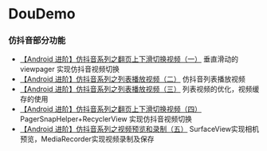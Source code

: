 # DouDemo
### 仿抖音部分功能
* [【Android 进阶】仿抖音系列之翻页上下滑切换视频（一）](https://www.jianshu.com/p/2c71f699c5c4)
垂直滑动的viewpager 实现仿抖音视频切换
* [【Android 进阶】仿抖音系列之列表播放视频（二）](https://www.jianshu.com/p/ee6b7c200c9c)
仿抖音列表播放视频
* [【Android 进阶】仿抖音系列之列表播放视频（三）](https://www.jianshu.com/p/15a70f242c4d)
列表视频的优化，视频缓存的使用
* [【Android 进阶】仿抖音系列之翻页上下滑切换视频（四）](https://www.jianshu.com/p/e0bd595d6321)
PagerSnapHelper+RecyclerView 实现仿抖音视频切换
* [【Android 进阶】仿抖音系列之视频预览和录制（五）](https://www.jianshu.com/p/dc63d77b6761)
SurfaceView实现相机预览，MediaRecorder实现视频录制及保存
